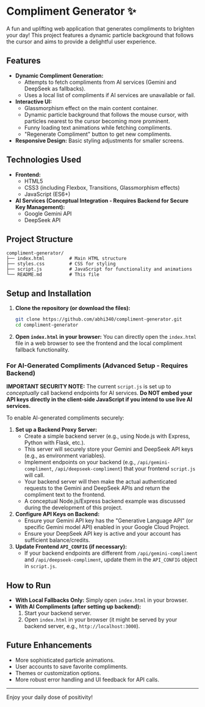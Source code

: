 # Compliment Generator ✨

A fun and uplifting web application that generates compliments to brighten your day! This project features a dynamic particle background that follows the cursor and aims to provide a delightful user experience.

## Features

*   **Dynamic Compliment Generation:**
    *   Attempts to fetch compliments from AI services (Gemini and DeepSeek as fallbacks).
    *   Uses a local list of compliments if AI services are unavailable or fail.
*   **Interactive UI:**
    *   Glassmorphism effect on the main content container.
    *   Dynamic particle background that follows the mouse cursor, with particles nearest to the cursor becoming more prominent.
    *   Funny loading text animations while fetching compliments.
    *   "Regenerate Compliment" button to get new compliments.
*   **Responsive Design:** Basic styling adjustments for smaller screens.

## Technologies Used

*   **Frontend:**
    *   HTML5
    *   CSS3 (including Flexbox, Transitions, Glassmorphism effects)
    *   JavaScript (ES6+)
*   **AI Services (Conceptual Integration - Requires Backend for Secure Key Management):**
    *   Google Gemini API
    *   DeepSeek API

## Project Structure

```
compliment-generator/
├── index.html         # Main HTML structure
├── styles.css         # CSS for styling
├── script.js          # JavaScript for functionality and animations
└── README.md          # This file
```

## Setup and Installation

1.  **Clone the repository (or download the files):**
    ```bash
    git clone https://github.com/abhi340/compliment-generator.git
    cd compliment-generator
    ```
2.  **Open `index.html` in your browser:**
    You can directly open the `index.html` file in a web browser to see the frontend and the local compliment fallback functionality.

### For AI-Generated Compliments (Advanced Setup - Requires Backend)

**IMPORTANT SECURITY NOTE:** The current `script.js` is set up to *conceptually* call backend endpoints for AI services. **Do NOT embed your API keys directly in the client-side JavaScript if you intend to use live AI services.**

To enable AI-generated compliments securely:

1.  **Set up a Backend Proxy Server:**
    *   Create a simple backend server (e.g., using Node.js with Express, Python with Flask, etc.).
    *   This server will securely store your Gemini and DeepSeek API keys (e.g., as environment variables).
    *   Implement endpoints on your backend (e.g., `/api/gemini-compliment`, `/api/deepseek-compliment`) that your frontend `script.js` will call.
    *   Your backend server will then make the actual authenticated requests to the Gemini and DeepSeek APIs and return the compliment text to the frontend.
    *   A conceptual Node.js/Express backend example was discussed during the development of this project.
2.  **Configure API Keys on Backend:**
    *   Ensure your Gemini API key has the "Generative Language API" (or specific Gemini model API) enabled in your Google Cloud Project.
    *   Ensure your DeepSeek API key is active and your account has sufficient balance/credits.
3.  **Update Frontend `API_CONFIG` (if necessary):**
    *   If your backend endpoints are different from `/api/gemini-compliment` and `/api/deepseek-compliment`, update them in the `API_CONFIG` object in `script.js`.

## How to Run

*   **With Local Fallbacks Only:** Simply open `index.html` in your browser.
*   **With AI Compliments (after setting up backend):**
    1.  Start your backend server.
    2.  Open `index.html` in your browser (it might be served by your backend server, e.g., `http://localhost:3000`).

## Future Enhancements

*   More sophisticated particle animations.
*   User accounts to save favorite compliments.
*   Themes or customization options.
*   More robust error handling and UI feedback for API calls.

---

Enjoy your daily dose of positivity!
